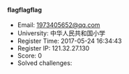 #### flagflagflag  

* Email: 1973405652@qq.com  
* University: 中华人民共和国小学  
* Register Time: 2017-05-24 16:34:43  
* Register IP: 121.32.27.130  
* Score: 0  
* Solved challenges: 
